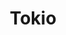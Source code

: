 ---
title: Tokio
date: 
draft: false

# descripcion
description : Espiral

materials: Plata 925

color: Plateado

dimensions: 4cm

code: 01-01-0014

type: "Aros"

categories: []

# Images
# first image will be shown in the product page
images:
  # - image: "images/path_to_image"
  # La ubicacion de las imagenes es imagenes/Aros/Aros.Colgantes/01-01-0014-tokio
  - image: "./images/aros/colgantes/01-01-0014-espiral_a.jpeg"
  - image: "./images/aros/colgantes/01-01-0014-espiral_b.jpeg"
---